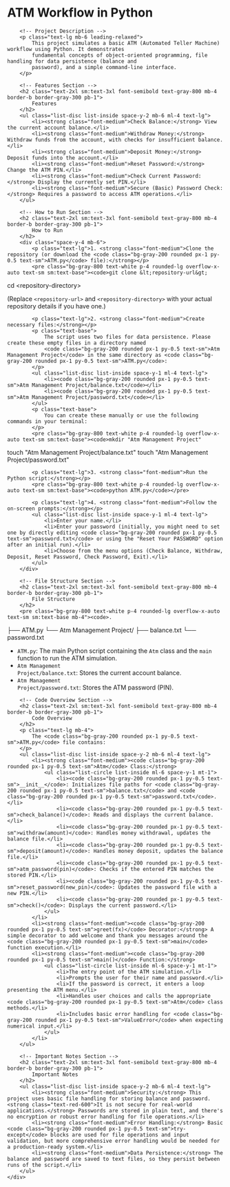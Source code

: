 <!DOCTYPE html>
<html lang="en">
<head>
    <meta charset="UTF-8">
    <meta name="viewport" content="width=device-width, initial-scale=1.0">
    <title>ATM Workflow in Python - README</title>
    <!-- Tailwind CSS CDN -->
    <script src="https://cdn.tailwindcss.com"></script>
    <link href="https://fonts.googleapis.com/css2?family=Inter:wght@400;600;700&display=swap" rel="stylesheet">
    <style>
        body {
            font-family: 'Inter', sans-serif;
            -webkit-font-smoothing: antialiased;
            -moz-osx-font-smoothing: grayscale;
        }
    </style>
</head>
<body class="bg-gray-100 text-gray-800 p-4 sm:p-6 md:p-8 lg:p-10">
    <div class="max-w-4xl mx-auto bg-white rounded-lg shadow-lg p-6 sm:p-8 md:p-10">
        <!-- Title -->
        <h1 class="text-3xl sm:text-4xl font-bold text-gray-900 mb-6 border-b-2 border-blue-500 pb-2">
            ATM Workflow in Python
        </h1>

        <!-- Project Description -->
        <p class="text-lg mb-6 leading-relaxed">
            This project simulates a basic ATM (Automated Teller Machine) workflow using Python. It demonstrates
            fundamental concepts of object-oriented programming, file handling for data persistence (balance and
            password), and a simple command-line interface.
        </p>

        <!-- Features Section -->
        <h2 class="text-2xl sm:text-3xl font-semibold text-gray-800 mb-4 border-b border-gray-300 pb-1">
            Features
        </h2>
        <ul class="list-disc list-inside space-y-2 mb-6 ml-4 text-lg">
            <li><strong class="font-medium">Check Balance:</strong> View the current account balance.</li>
            <li><strong class="font-medium">Withdraw Money:</strong> Withdraw funds from the account, with checks for insufficient balance.</li>
            <li><strong class="font-medium">Deposit Money:</strong> Deposit funds into the account.</li>
            <li><strong class="font-medium">Reset Password:</strong> Change the ATM PIN.</li>
            <li><strong class="font-medium">Check Current Password:</strong> Display the currently set PIN.</li>
            <li><strong class="font-medium">Secure (Basic) Password Check:</strong> Requires a password to access ATM operations.</li>
        </ul>

        <!-- How to Run Section -->
        <h2 class="text-2xl sm:text-3xl font-semibold text-gray-800 mb-4 border-b border-gray-300 pb-1">
            How to Run
        </h2>
        <div class="space-y-4 mb-6">
            <p class="text-lg">1. <strong class="font-medium">Clone the repository (or download the <code class="bg-gray-200 rounded px-1 py-0.5 text-sm">ATM.py</code> file):</strong></p>
            <pre class="bg-gray-800 text-white p-4 rounded-lg overflow-x-auto text-sm sm:text-base"><code>git clone &lt;repository-url&gt;
cd &lt;repository-directory&gt;</code></pre>
            <p class="text-base text-gray-600">
                (Replace <code class="bg-gray-200 rounded px-1 py-0.5 text-sm">&lt;repository-url&gt;</code> and <code class="bg-gray-200 rounded px-1 py-0.5 text-sm">&lt;repository-directory&gt;</code> with your actual repository details if you have one.)
            </p>

            <p class="text-lg">2. <strong class="font-medium">Create necessary files:</strong></p>
            <p class="text-base">
                The script uses two files for data persistence. Please create these empty files in a directory named
                <code class="bg-gray-200 rounded px-1 py-0.5 text-sm">Atm Management Project</code> in the same directory as <code class="bg-gray-200 rounded px-1 py-0.5 text-sm">ATM.py</code>:
            </p>
            <ul class="list-disc list-inside space-y-1 ml-4 text-lg">
                <li><code class="bg-gray-200 rounded px-1 py-0.5 text-sm">Atm Management Project/balance.txt</code></li>
                <li><code class="bg-gray-200 rounded px-1 py-0.5 text-sm">Atm Management Project/password.txt</code></li>
            </ul>
            <p class="text-base">
                You can create these manually or use the following commands in your terminal:
            </p>
            <pre class="bg-gray-800 text-white p-4 rounded-lg overflow-x-auto text-sm sm:text-base"><code>mkdir "Atm Management Project"
touch "Atm Management Project/balance.txt"
touch "Atm Management Project/password.txt"</code></pre>

            <p class="text-lg">3. <strong class="font-medium">Run the Python script:</strong></p>
            <pre class="bg-gray-800 text-white p-4 rounded-lg overflow-x-auto text-sm sm:text-base"><code>python ATM.py</code></pre>

            <p class="text-lg">4. <strong class="font-medium">Follow the on-screen prompts:</strong></p>
            <ul class="list-disc list-inside space-y-1 ml-4 text-lg">
                <li>Enter your name.</li>
                <li>Enter your password (initially, you might need to set one by directly editing <code class="bg-gray-200 rounded px-1 py-0.5 text-sm">password.txt</code> or using the "Reset Your PASSWORD" option after an initial run).</li>
                <li>Choose from the menu options (Check Balance, Withdraw, Deposit, Reset Password, Check Password, Exit).</li>
            </ul>
        </div>

        <!-- File Structure Section -->
        <h2 class="text-2xl sm:text-3xl font-semibold text-gray-800 mb-4 border-b border-gray-300 pb-1">
            File Structure
        </h2>
        <pre class="bg-gray-800 text-white p-4 rounded-lg overflow-x-auto text-sm sm:text-base mb-4"><code>.
├── ATM.py
└── Atm Management Project/
    ├── balance.txt
    └── password.txt</code></pre>
        <ul class="list-disc list-inside space-y-2 mb-6 ml-4 text-lg">
            <li><code class="bg-gray-200 rounded px-1 py-0.5 text-sm">ATM.py</code>: The main Python script containing the <code class="bg-gray-200 rounded px-1 py-0.5 text-sm">Atm</code> class and the <code class="bg-gray-200 rounded px-1 py-0.5 text-sm">main</code> function to run the ATM simulation.</li>
            <li><code class="bg-gray-200 rounded px-1 py-0.5 text-sm">Atm Management Project/balance.txt</code>: Stores the current account balance.</li>
            <li><code class="bg-gray-200 rounded px-1 py-0.5 text-sm">Atm Management Project/password.txt</code>: Stores the ATM password (PIN).</li>
        </ul>

        <!-- Code Overview Section -->
        <h2 class="text-2xl sm:text-3xl font-semibold text-gray-800 mb-4 border-b border-gray-300 pb-1">
            Code Overview
        </h2>
        <p class="text-lg mb-4">
            The <code class="bg-gray-200 rounded px-1 py-0.5 text-sm">ATM.py</code> file contains:
        </p>
        <ul class="list-disc list-inside space-y-2 mb-6 ml-4 text-lg">
            <li><strong class="font-medium"><code class="bg-gray-200 rounded px-1 py-0.5 text-sm">Atm</code> Class:</strong>
                <ul class="list-circle list-inside ml-6 space-y-1 mt-1">
                    <li><code class="bg-gray-200 rounded px-1 py-0.5 text-sm">__init__</code>: Initializes file paths for <code class="bg-gray-200 rounded px-1 py-0.5 text-sm">balance.txt</code> and <code class="bg-gray-200 rounded px-1 py-0.5 text-sm">password.txt</code>.</li>
                    <li><code class="bg-gray-200 rounded px-1 py-0.5 text-sm">check_balance()</code>: Reads and displays the current balance.</li>
                    <li><code class="bg-gray-200 rounded px-1 py-0.5 text-sm">withdraw(amount)</code>: Handles money withdrawal, updates the balance file.</li>
                    <li><code class="bg-gray-200 rounded px-1 py-0.5 text-sm">deposit(amount)</code>: Handles money deposit, updates the balance file.</li>
                    <li><code class="bg-gray-200 rounded px-1 py-0.5 text-sm">atm_password(pin)</code>: Checks if the entered PIN matches the stored PIN.</li>
                    <li><code class="bg-gray-200 rounded px-1 py-0.5 text-sm">reset_password(new_pin)</code>: Updates the password file with a new PIN.</li>
                    <li><code class="bg-gray-200 rounded px-1 py-0.5 text-sm">check()</code>: Displays the current password.</li>
                </ul>
            </li>
            <li><strong class="font-medium"><code class="bg-gray-200 rounded px-1 py-0.5 text-sm">greet(fx)</code> Decorator:</strong> A simple decorator to add welcome and thank you messages around the <code class="bg-gray-200 rounded px-1 py-0.5 text-sm">main</code> function execution.</li>
            <li><strong class="font-medium"><code class="bg-gray-200 rounded px-1 py-0.5 text-sm">main()</code> Function:</strong>
                <ul class="list-circle list-inside ml-6 space-y-1 mt-1">
                    <li>The entry point of the ATM simulation.</li>
                    <li>Prompts the user for their name and password.</li>
                    <li>If the password is correct, it enters a loop presenting the ATM menu.</li>
                    <li>Handles user choices and calls the appropriate <code class="bg-gray-200 rounded px-1 py-0.5 text-sm">Atm</code> class methods.</li>
                    <li>Includes basic error handling for <code class="bg-gray-200 rounded px-1 py-0.5 text-sm">ValueError</code> when expecting numerical input.</li>
                </ul>
            </li>
        </ul>

        <!-- Important Notes Section -->
        <h2 class="text-2xl sm:text-3xl font-semibold text-gray-800 mb-4 border-b border-gray-300 pb-1">
            Important Notes
        </h2>
        <ul class="list-disc list-inside space-y-2 mb-6 ml-4 text-lg">
            <li><strong class="font-medium">Security:</strong> This project uses basic file handling for storing balance and password. <strong class="text-red-600">It is not secure for real-world applications.</strong> Passwords are stored in plain text, and there's no encryption or robust error handling for file operations.</li>
            <li><strong class="font-medium">Error Handling:</strong> Basic <code class="bg-gray-200 rounded px-1 py-0.5 text-sm">try-except</code> blocks are used for file operations and input validation, but more comprehensive error handling would be needed for a production-ready system.</li>
            <li><strong class="font-medium">Data Persistence:</strong> The balance and password are saved to text files, so they persist between runs of the script.</li>
        </ul>
    </div>
</body>
</html>
